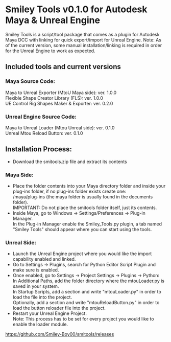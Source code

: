 # Smiley Tools v0.1.0 for Autodesk Maya & Unreal Engine

Smiley Tools is a script/tool package that comes as a plugin for Autodesk Maya DCC with linking for quick export/import for Unreal Engine.
Note: As of the current version, some manual installation/linking is required in order for the Unreal Engine to work as expected. 

## Included tools and current versions
### Maya Source Code:
Maya to Unreal Exporter (MtoU Maya side): ver. 1.0.0<br />
Flexible Shape Creator Library (FLS): ver. 1.0.0<br />
UE Control Rig Shapes Maker & Exporter: ver. 0.2.0<br />

### Unreal Engine Source Code:
Maya to Unreal Loader (Mtou Unreal side): ver. 0.1.0<br />
Unreal Mtou Reload Button: ver. 0.1.0<br />

## Installation Process:
- Download the smitools.zip file and extract its contents
### Maya Side:
- Place the folder contents into your Maya directory folder and inside your plug-ins folder, if no plug-ins folder exists create one: <br />
  /maya/plug-ins (the maya folder is usually found in the documents folder).<br />
  IMPORTANT: Do not place the smitools folder itself, just its contents.
- Inside Maya, go to Windows -> Settings/Preferences -> Plug-in Manager.<br />
  In the Plug-in Manager enable the Smiley_Tools.py plugin, a tab named "Smiley Tools" should appear where you can start using the tools.
### Unreal Side:
- Launch the Unreal Engine project where you would like the import capability enabled and linked.
- Go to Settings -> Plugins, search for Python Editor Script Plugin and make sure is enabled.
- Once enabled, go to Settings -> Project Settings -> Plugins -> Python:<br />
  In Additional Paths, add the folder directory where the mtouLoader.py is saved in your system.<br />
  In Startup Scripts, add a section and write "mtouLoader.py" in order to load the file into the project.<br />
  Optionally, add a section and write "mtouReloadButton.py" in order to load the button reloader file into the project.<br />
- Restart your Unreal Engine Project.<br />
Note: This process has to be set for every project you would like to enable the loader module.

https://github.com/Smiley-Boy00/smitools/releases
